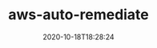 ---
date: '2020-10-18T18:28:24'
draft: false
metadata:
  description: Open source application to instantly remediate common security issues
    through the use of AWS Config
  homepage: ''
  name: aws-auto-remediate
  owner:
    github_url: https://github.com/servian
    login: servian
    name: Servian
    url: servian.com
  url: https://github.com/servian/aws-auto-remediate
tags:
- aws
title: aws-auto-remediate
type: tool
---